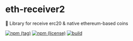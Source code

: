 # eth-receiver2
🚀 Library for receive erc20 &amp; native ethereum-based coins

[![npm (tag)](https://img.shields.io/npm/v/eth-receiver2)](https://www.npmjs.com/package/eth-receiver2)
[![npm (license)](https://img.shields.io/npm/l/eth-receiver2)](https://www.npmjs.com/package/eth-receiver2)
[![build](https://img.shields.io/github/workflow/status/xsubject/eth-receiver2/Test)](https://github.com/xsubject/eth-receiver2/actions)


